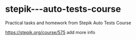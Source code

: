 # stepik---auto-tests-course
Practical tasks and homework from Stepik Auto Tests Course

https://stepik.org/course/575
add more info